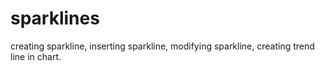 # sparklines
creating sparkline, inserting sparkline, modifying sparkline, creating trend line in chart.
